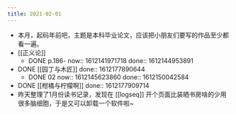 ```yaml
---
title: 2021-02-01
---
```


- 本月，起码年前吧，主题是本科毕业论文，应该把小朋友们要写的作品至少都看一遍。
- [[正义论]]
    - DONE p.186-
      now:: 1612141971718
      done:: 1612144953891
- DONE [[园丁与木匠]] 
  done:: 1612177890644
    - DONE 02
      now:: 1612145623860
      done:: 1612150042584
- DONE [[柑橘与柠檬啊]]
  done:: 1612177909714
- 昨天整理了1月份读书记录，发现在 [[logseq]] 开个页面比装晒书房啥的少用很多脑细胞，于是又可以卸载一个软件啦~